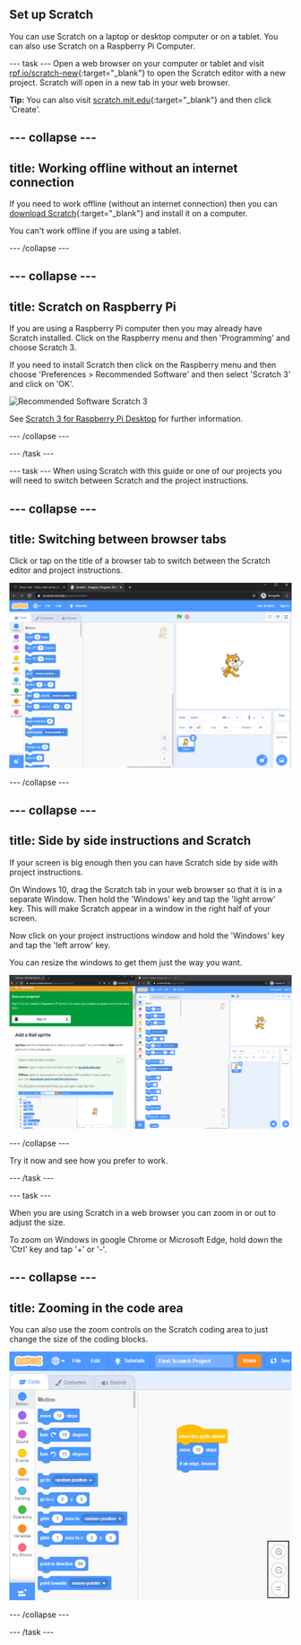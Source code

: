 ## Set up Scratch
You can use Scratch on a laptop or desktop computer or on a tablet. You can also use Scratch on a Raspberry Pi Computer.

--- task ---
Open a web browser on your computer or tablet and visit [rpf.io/scratch-new](https://rpf.io/scratch-new){:target="_blank"} to open the Scratch editor with a new project. Scratch will open in a new tab in your web browser.

**Tip:** You can also visit [scratch.mit.edu](https://scratch.mit.edu/){:target="_blank"} and then click 'Create'.

--- collapse ---
---
title: Working offline without an internet connection
---

If you need to work offline (without an internet connection) then you can [download Scratch](https://scratch.mit.edu/download){:target="_blank"} and install it on a computer. 

You can't work offline if you are using a tablet.

--- /collapse ---

--- collapse ---
--- 
title: Scratch on Raspberry Pi
---

If you are using a Raspberry Pi computer then you may already have Scratch installed. Click on the Raspberry menu and then 'Programming' and choose Scratch 3.

If you need to install Scratch then click on the Raspberry menu and then choose 'Preferences > Recommended Software' and then select 'Scratch 3' and click on 'OK'.

![Recommended Software Scratch 3](images/recommended-software-scratch3.png)

See [Scratch 3 for Raspberry Pi Desktop](https://www.raspberrypi.org/blog/scratch-3-desktop-for-raspbian-on-raspberry-pi/) for further information.

--- /collapse ---

--- /task ---

--- task ---
When using Scratch with this guide or one of our projects you will need to switch between Scratch and the project instructions. 

--- collapse ---
---
title: Switching between browser tabs
---

Click or tap on the title of a browser tab to switch between the Scratch editor and project instructions. 

![Browser with two tabs](images/two-tabs.png)

--- /collapse ---

--- collapse ---
--- 
title: Side by side instructions and Scratch
---

If your screen is big enough then you can have Scratch side by side with project instructions. 

On Windows 10, drag the Scratch tab in your web browser so that it is in a separate Window. Then hold the 'Windows' key and tap the 'light arrow' key. This will make Scratch appear in a window in the right half of your screen.

Now click on your project instructions window and hold the 'Windows' key and tap the 'left arrow' key. 

You can resize the windows to get them just the way you want.

![Side by side instructions and Scratch](images/side-by-side.png)

--- /collapse ---

Try it now and see how you prefer to work.

--- /task ---

--- task ---

When you are using Scratch in a web browser you can zoom in or out to adjust the size. 

To zoom on Windows in google Chrome or Microsoft Edge, hold down the 'Ctrl' key and tap '+' or '-'.

--- collapse ---
---
title: Zooming in the code area
---

You can also use the zoom controls on the Scratch coding area to just change the size of the coding blocks.

![Scratch resize code blocks](images/zoom-code-area.png)

--- /collapse ---

--- /task ---

